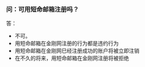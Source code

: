 ### 问：可用短命邮箱注册吗？
答：
- 不可。
- 用短命邮箱在金刚网注册的行为都是违约行为
- 用短命邮箱在金刚网巳经注册成功的账户将被立即注销
- 在不久的将来，用短命邮箱在金刚网注册将被拒绝
